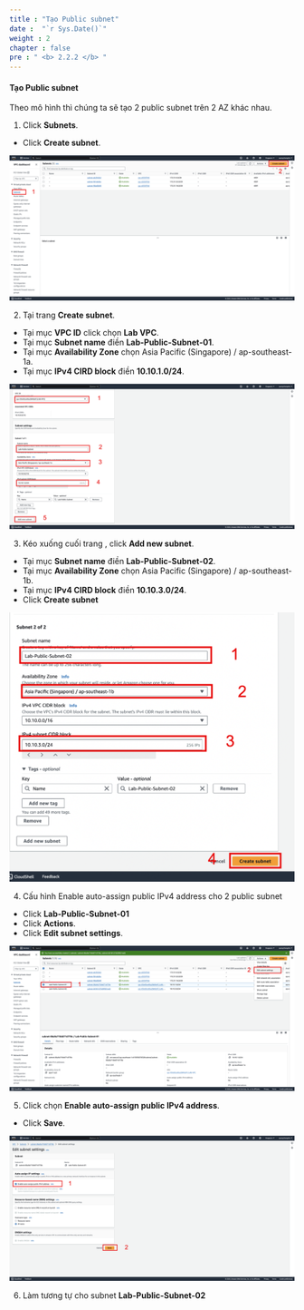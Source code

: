 ```yaml
---
title : "Tạo Public subnet"
date :  "`r Sys.Date()`" 
weight : 2
chapter : false
pre : " <b> 2.2.2 </b> "
---
```


#### Tạo Public subnet

Theo mô hình thì chúng ta sẽ tạo 2 public subnet trên 2 AZ khác nhau.

1. Click **Subnets**.
  + Click **Create subnet**.

![PublicSubnet](/images/2.prerequisite/createPublicsubnet-01.png)

2. Tại trang **Create subnet**.
  + Tại mục **VPC ID** click chọn **Lab VPC**.
  + Tại mục **Subnet name** điền **Lab-Public-Subnet-01**.
  + Tại mục **Availability Zone** chọn Asia Pacific (Singapore) / ap-southeast-1a.
  + Tại mục **IPv4 CIRD block** điền **10.10.1.0/24**.

![PublicSubnet](/images/2.prerequisite/createPublicsubnet-02.png)

3. Kéo xuống cuối trang , click **Add new subnet**.
  + Tại mục **Subnet name** điền **Lab-Public-Subnet-02**.
  + Tại mục **Availability Zone** chọn Asia Pacific (Singapore) / ap-southeast-1b.
  + Tại mục **IPv4 CIRD block** điền **10.10.3.0/24**.
  + Click **Create subnet**
  
![PublicSubnet](/images/2.prerequisite/createPublicsubnet-03.png)

4. Cấu hình Enable auto-assign public IPv4 address cho 2 public subnet
  + Click **Lab-Public-Subnet-01**
  + Click **Actions**.
  + Click **Edit subnet settings**.

![PublicSubnet](/images/2.prerequisite/createPublicsubnet-04.png)

5. Click chọn **Enable auto-assign public IPv4 address**.
  + Click **Save**.

![PublicSubnet](/images/2.prerequisite/createPublicsubnet-05.png)

6. Làm tương tự cho subnet **Lab-Public-Subnet-02**